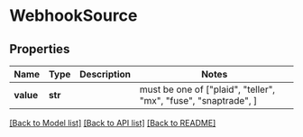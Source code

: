 # WebhookSource


## Properties
Name | Type | Description | Notes
------------ | ------------- | ------------- | -------------
**value** | **str** |  |  must be one of ["plaid", "teller", "mx", "fuse", "snaptrade", ]

[[Back to Model list]](../README.md#documentation-for-models) [[Back to API list]](../README.md#documentation-for-api-endpoints) [[Back to README]](../README.md)


